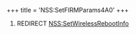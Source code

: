 +++
title = 'NSS:SetFIRMParams4A0'
+++

1.  REDIRECT
    [NSS:SetWirelessRebootInfo](NSS:SetWirelessRebootInfo "wikilink")